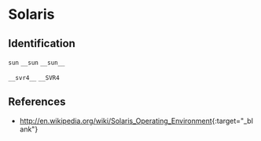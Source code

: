 # Solaris

## Identification

`sun`
`__sun`
`__sun__`

`__svr4__`
`__SVR4`

## References

- <http://en.wikipedia.org/wiki/Solaris_Operating_Environment>{:target="_blank"}

<!---
<gcc/config/sol2.h> (14.2.0)

#define TARGET_OS_CPP_BUILTINS()			\
  do {							\
    builtin_define_std ("unix");			\
    builtin_define_std ("sun");				\
    builtin_define ("__svr4__");			\
    builtin_define ("__SVR4");				\
    builtin_assert ("system=unix");			\
    builtin_assert ("system=svr4");			\
    /* For C++ we need to add some additional macro	\
       definitions required by the C++ standard		\
       library.  */					\
    if (c_dialect_cxx ())				\
      {							\
	switch (cxx_dialect)				\
	  {						\
	  case cxx98:					\
	  case cxx11:					\
	  case cxx14:					\
	    /* C++11 and C++14 are based on C99.	\
	       libstdc++ makes use of C99 features	\
	       even for C++98.  */			\
	    builtin_define ("__STDC_VERSION__=199901L");\
	    break;					\
							\
	  default:					\
	    /* C++17 is based on C11.  */		\
	    builtin_define ("__STDC_VERSION__=201112L");\
	    break;					\
	  }						\
	builtin_define ("_XOPEN_SOURCE=600");		\
	builtin_define ("_LARGEFILE_SOURCE=1");		\
	builtin_define ("_LARGEFILE64_SOURCE=1");	\
	builtin_define ("_FILE_OFFSET_BITS=64");	\
	builtin_define ("__EXTENSIONS__");		\
      }							\
    TARGET_SUB_OS_CPP_BUILTINS();			\
  } while (0)
////


////

Type|Macro|Description
---|---|---
Identification|`sun`|
Identification|`__sun`|
Version|`__'System'_'Version'`|System = `uname -s`<br/>Version = `uname -r`<br/>Any illegal character is replaced by an underscore.<br/><br/>Defined by Sun Studio

Use the SVR4 macros to distinguish between Solaris and SunOS.

```c
#if defined(sun) || defined(__sun)
	#if defined(__SVR4) || defined(__svr4__)
		/* Solaris */
	#else
		/* SunOS */
	#endif
#endif
```

##### Example #####

Solaris|Macro
---|---
2.7|`__SunOS_5_7`
8 |`__SunOS_5_8`
--->